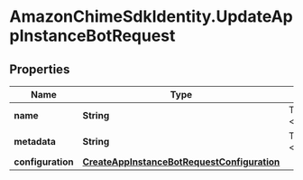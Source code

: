 # AmazonChimeSdkIdentity.UpdateAppInstanceBotRequest

## Properties

Name | Type | Description | Notes
------------ | ------------- | ------------- | -------------
**name** | **String** | The name of the &lt;code&gt;AppInstanceBot&lt;/code&gt;. | 
**metadata** | **String** | The metadata of the &lt;code&gt;AppInstanceBot&lt;/code&gt;. | 
**configuration** | [**CreateAppInstanceBotRequestConfiguration**](CreateAppInstanceBotRequestConfiguration.md) |  | [optional] 


